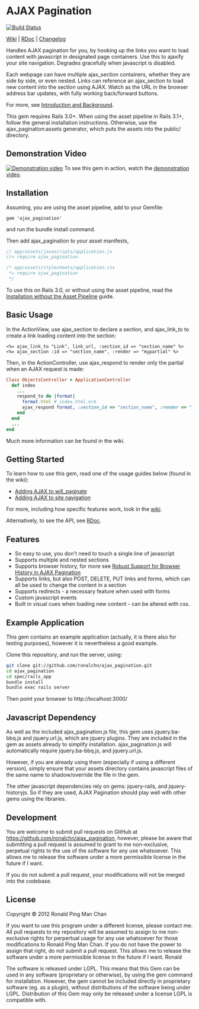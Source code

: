 # AJAX Pagination
[![Build Status](https://secure.travis-ci.org/ronalchn/ajax_pagination.png?branch=master)](http://travis-ci.org/ronalchn/ajax_pagination)

[Wiki](https://github.com/ronalchn/ajax_pagination/wiki) | [RDoc](http://rdoc.info/gems/ajax_pagination/frames) | [Changelog](https://github.com/ronalchn/ajax_pagination/blob/master/CHANGELOG.md)

Handles AJAX pagination for you, by hooking up the links you want to load content with javascript in designated page containers. Use this to ajaxify your site navigation. Degrades gracefully when javascript is disabled.

Each webpage can have multiple ajax_section containers, whether they are side by side, or even nested. Links can reference an ajax_section to load new content into the section using AJAX. Watch as the URL in the browser address bar updates, with fully working back/forward buttons.

For more, see [Introduction and Background](https://github.com/ronalchn/ajax_pagination/wiki/Introduction-and-Background).

This gem requires Rails 3.0+. When using the asset pipeline in Rails 3.1+, follow the general installation instructions. Otherwise, use the ajax_pagination:assets generator, which puts the assets into the public/ directory.

## Demonstration Video
[![Demonstration video](http://ronalchn.github.com/ajax_pagination/videos/ajaxpaginationdemo.gif)](http://ronalchn.github.com/ajax_pagination/)
To see this gem in action, watch the [demonstration video](http://ronalchn.github.com/ajax_pagination/).

## Installation
Assuming, you are using the asset pipeline, add to your Gemfile:

    gem 'ajax_pagination'

and run the bundle install command.

Then add ajax_pagination to your asset manifests,

```js
// app/assets/javascripts/application.js
//= require ajax_pagination
```

```css
/* app/assets/stylesheets/application.css
 *= require ajax_pagination
 */
```

To use this on Rails 3.0, or without using the asset pipeline, read the [Installation without the Asset Pipeline](https://github.com/ronalchn/ajax_pagination/wiki/Installing-without-the-Asset-Pipeline) guide.

## Basic Usage
In the ActionView, use ajax_section to declare a section, and ajax_link_to to create a link loading content into the section:

```erb
<%= ajax_link_to "Link", link_url, :section_id => "section_name" %>
<%= ajax_section :id => "section_name", :render => "mypartial" %>
```

Then, in the ActionController, use ajax_respond to render only the partial when an AJAX request is made:

```ruby
Class ObjectsController < ApplicationController
  def index
    ...
    respond_to do |format|
      format.html # index.html.erb
      ajax_respond format, :section_id => "section_name", :render => "_mypartial"
    end
  end
  ...
end
```

Much more information can be found in the wiki.

## Getting Started
To learn how to use this gem, read one of the usage guides below (found in the wiki):

* [Adding AJAX to will_paginate](https://github.com/ronalchn/ajax_pagination/wiki/Adding-AJAX-to-will_paginate)
* [Adding AJAX to site navigation](https://github.com/ronalchn/ajax_pagination/wiki/Adding-AJAX-to-site-navigation)

For more, including how specific features work, look in the [wiki](https://github.com/ronalchn/ajax_pagination/wiki/Home).

Alternatively, to see the API, see [RDoc](http://rdoc.info/gems/ajax_pagination/frames).

## Features

* So easy to use, you don&#39;t need to touch a single line of javascript
* Supports multiple and nested sections
* Supports browser history, for more see [Robust Support for Browser History in AJAX Pagination](https://github.com/ronalchn/ajax_pagination/wiki/Robust-Support-for-Browser-History-in-AJAX-Pagination)
* Supports links, but also POST, DELETE, PUT links and forms, which can all be used to change the content in a section
* Supports redirects - a necessary feature when used with forms
* Custom javascript events
* Built in visual cues when loading new content - can be altered with css.

## Example Application
This gem contains an example application (actually, it is there also for testing purposes), however it is nevertheless a good example.

Clone this repository, and run the server, using:

```sh
git clone git://github.com/ronalchn/ajax_pagination.git
cd ajax_pagination
cd spec/rails_app
bundle install
bundle exec rails server
```

Then point your browser to http://localhost:3000/

## Javascript Dependency
As well as the included ajax_pagination.js file, this gem uses jquery.ba-bbq.js and jquery.url.js, which are jquery plugins. They are included in the gem as assets already to simplify installation. ajax_pagination.js will automatically require jquery.ba-bbq.js, and jquery.url.js.

However, if you are already using them (especially if using a different version), simply ensure that your assets directory contains javascript files of the same name to shadow/override the file in the gem.

The other javascript dependencies rely on gems: jquery-rails, and jquery-historyjs. So if they are used, AJAX Pagination should play well with other gems using the libraries.

## Development
You are welcome to submit pull requests on GitHub at https://github.com/ronalchn/ajax_pagination, however, please be aware that submitting a pull request is assumed to grant to me non-exclusive, perpetual rights to the use of the software for any use whatsoever. This allows me to release the software under a more permissible license in the future if I want.

If you do not submit a pull request, your modifications will not be merged into the codebase.

## License
Copyright © 2012 Ronald Ping Man Chan

If you want to use this program under a different license, please contact me.
All pull requests to my repository will be assumed to assign to me non-exclusive rights for perpertual usage for any use whatsoever for those modifications to Ronald Ping Man Chan. If you do not have the power to assign that right, do not submit a pull request. This allows me to release the software under a more permissible license in the future if I want.
Ronald

The software is released under LGPL. This means that this Gem can be used in any software (proprietary or otherwise), by using the gem command for installation. However, the gem cannot be included directly in proprietary software (eg. as a plugin), without distributions of the software being under LGPL. Distribution of this Gem may only be released under a license LGPL is compatible with.

